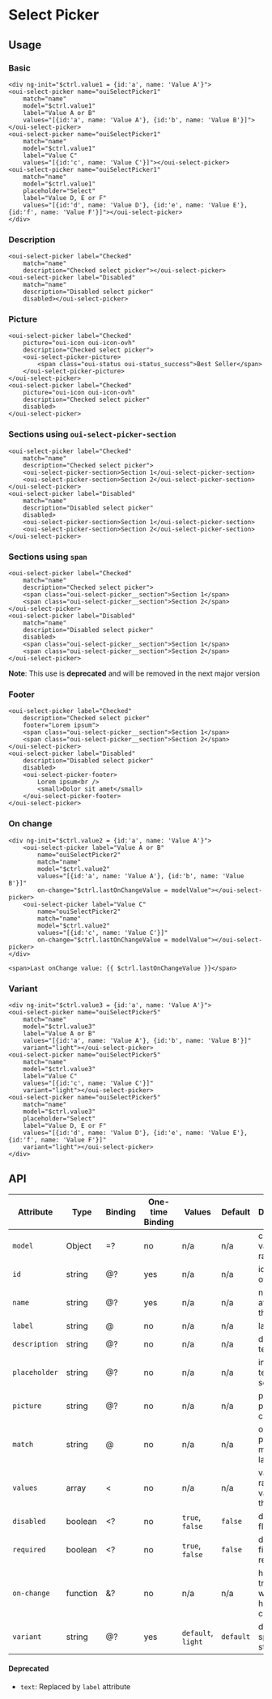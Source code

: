 # Select Picker

<component-status cx-design="complete" ux="rc"></component-status>

## Usage

### Basic

```html:preview
<div ng-init="$ctrl.value1 = {id:'a', name: 'Value A'}">
<oui-select-picker name="ouiSelectPicker1"
    match="name"
    model="$ctrl.value1"
    label="Value A or B"
    values="[{id:'a', name: 'Value A'}, {id:'b', name: 'Value B'}]"></oui-select-picker>
<oui-select-picker name="ouiSelectPicker1"
    match="name"
    model="$ctrl.value1"
    label="Value C"
    values="[{id:'c', name: 'Value C'}]"></oui-select-picker>
<oui-select-picker name="ouiSelectPicker1"
    match="name"
    model="$ctrl.value1"
    placeholder="Select"
    label="Value D, E or F"
    values="[{id:'d', name: 'Value D'}, {id:'e', name: 'Value E'}, {id:'f', name: 'Value F'}]"></oui-select-picker>
</div>
```

### Description

```html:preview
<oui-select-picker label="Checked"
    match="name"
    description="Checked select picker"></oui-select-picker>
<oui-select-picker label="Disabled"
    match="name"
    description="Disabled select picker"
    disabled></oui-select-picker>
```

### Picture

```html:preview
<oui-select-picker label="Checked"
    picture="oui-icon oui-icon-ovh"
    description="Checked select picker">
    <oui-select-picker-picture>
        <span class="oui-status oui-status_success">Best Seller</span>
    </oui-select-picker-picture>
</oui-select-picker>
<oui-select-picker label="Checked"
    picture="oui-icon oui-icon-ovh"
    description="Checked select picker"
    disabled>
</oui-select-picker>
```

### Sections using `oui-select-picker-section`

```html:preview
<oui-select-picker label="Checked"
    match="name"
    description="Checked select picker">
    <oui-select-picker-section>Section 1</oui-select-picker-section>
    <oui-select-picker-section>Section 2</oui-select-picker-section>
</oui-select-picker>
<oui-select-picker label="Disabled"
    match="name"
    description="Disabled select picker"
    disabled>
    <oui-select-picker-section>Section 1</oui-select-picker-section>
    <oui-select-picker-section>Section 2</oui-select-picker-section>
</oui-select-picker>
```

### Sections using `span`

```html:preview
<oui-select-picker label="Checked"
    match="name"
    description="Checked select picker">
    <span class="oui-select-picker__section">Section 1</span>
    <span class="oui-select-picker__section">Section 2</span>
</oui-select-picker>
<oui-select-picker label="Disabled"
    match="name"
    description="Disabled select picker"
    disabled>
    <span class="oui-select-picker__section">Section 1</span>
    <span class="oui-select-picker__section">Section 2</span>
</oui-select-picker>
```

**Note**: This use is **deprecated** and will be removed in the next major version

### Footer

```html:preview
<oui-select-picker label="Checked"
    description="Checked select picker"
    footer="Lorem ipsum">
    <span class="oui-select-picker__section">Section 1</span>
    <span class="oui-select-picker__section">Section 2</span>
</oui-select-picker>
<oui-select-picker label="Disabled"
    description="Disabled select picker"
    disabled>
    <oui-select-picker-footer>
        Lorem ipsum<br />
        <small>Dolor sit amet</small>
    </oui-select-picker-footer>
</oui-select-picker>
```

### On change

```html:preview
<div ng-init="$ctrl.value2 = {id:'a', name: 'Value A'}">
    <oui-select-picker label="Value A or B"
        name="ouiSelectPicker2"
        match="name"
        model="$ctrl.value2"
        values="[{id:'a', name: 'Value A'}, {id:'b', name: 'Value B'}]"
        on-change="$ctrl.lastOnChangeValue = modelValue"></oui-select-picker>
    <oui-select-picker label="Value C"
        name="ouiSelectPicker2"
        match="name"
        model="$ctrl.value2"
        values="[{id:'c', name: 'Value C'}]"
        on-change="$ctrl.lastOnChangeValue = modelValue"></oui-select-picker>
</div>

<span>Last onChange value: {{ $ctrl.lastOnChangeValue }}</span>
```

### Variant

```html:preview
<div ng-init="$ctrl.value3 = {id:'a', name: 'Value A'}">
<oui-select-picker name="ouiSelectPicker5"
    match="name"
    model="$ctrl.value3"
    label="Value A or B"
    values="[{id:'a', name: 'Value A'}, {id:'b', name: 'Value B'}]"
    variant="light"></oui-select-picker>
<oui-select-picker name="ouiSelectPicker5"
    match="name"
    model="$ctrl.value3"
    label="Value C"
    values="[{id:'c', name: 'Value C'}]"
    variant="light"></oui-select-picker>
<oui-select-picker name="ouiSelectPicker5"
    match="name"
    model="$ctrl.value3"
    placeholder="Select"
    label="Value D, E or F"
    values="[{id:'d', name: 'Value D'}, {id:'e', name: 'Value E'}, {id:'f', name: 'Value F'}]"
    variant="light"></oui-select-picker>
</div>
```

## API

| Attribute     | Type      | Binding   | One-time Binding  | Values            | Default   | Description
| ----          | ----      | ----      | ----              | ----              | ----      | ----
| `model`       | Object    | =?        | no                | n/a               | n/a       | current value of the radio
| `id`          | string    | @?        | yes               | n/a               | n/a       | id attribute of the radio
| `name`        | string    | @?        | yes               | n/a               | n/a       | name attribute of the radio
| `label`       | string    | @         | no                | n/a               | n/a       | label text
| `description` | string    | @?        | no                | n/a               | n/a       | description text
| `placeholder` | string    | @?        | no                | n/a               | n/a       | initial label text of the select
| `picture`     | string    | @?        | no                | n/a               | n/a       | picture path or icon class
| `match`       | string    | @         | no                | n/a               | n/a       | object property matched to label
| `values`      | array     | <         | no                | n/a               | n/a       | value of the radio or values of the select
| `disabled`    | boolean   | <?        | no                | `true`, `false`   | `false`   | disabled flag
| `required`    | boolean   | <?        | no                | `true`, `false`   | `false`   | define if the field is required
| `on-change`   | function  | &?        | no                | n/a               | n/a       | handler triggered when value has changed
| `variant`     | string    | @?        | yes               | `default`, `light`| `default` | define specific style

#### Deprecated

* `text`: Replaced by `label` attribute
